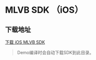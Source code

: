 # MLVB SDK （iOS）

## 下载地址

[下载 iOS MLVB SDK](https://liteav.sdk.qcloud.com/download/latest/TXLiteAVSDK_Smart_iOS_latest.zip)


> Demo编译时会自动下载SDK到此目录。
